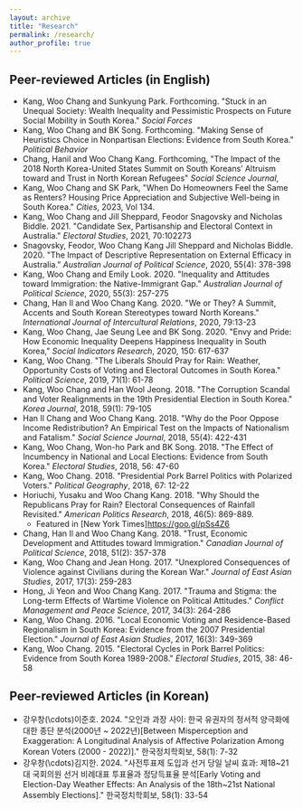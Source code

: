 ```yaml
---
layout: archive
title: "Research"
permalink: /research/
author_profile: true
---
```


## Peer-reviewed Articles (in English)

* Kang, Woo Chang and Sunkyung Park. Forthcoming. "Stuck in an Unequal Society: Wealth Inequality and Pessimistic Prospects on Future Social Mobility in South Korea." *Social Forces* 
* Kang, Woo Chang and BK Song. Forthcoming. "Making Sense of Heuristics Choice in Nonpartisan Elections: Evidence from South Korea." *Political Behavior* 
* Chang, Hanil and Woo Chang Kang. Forthcoming, "The Impact of the 2018 North Korea-United States Summit on South Koreans’ Altruism toward and Trust in North Korean Refugees" *Social Science Journal*, 
* Kang, Woo Chang and SK Park, "When Do Homeowners Feel the Same as Renters? Housing Price Appreciation and Subjective Well-being in South Korea." *Cities*, 2023, Vol 134. 
* Kang, Woo Chang and Jill Sheppard, Feodor Snagovsky and Nicholas Biddle. 2021. "Candidate Sex, Partisanship and Electoral Context in Australia." *Electoral Studies*, 2021, 70:102273 
* Snagovsky, Feodor, Woo Chang Kang Jill Sheppard and Nicholas Biddle. 2020. "The Impact of Descriptive Representation on External Efficacy in Australia." *Australian Journal of Political Science*, 2020, 55(4): 378-398
* Kang, Woo Chang and Emily Look. 2020. "Inequality and Attitudes toward Immigration: the Native-Immigrant Gap." *Australian Journal of Political Science*, 2020, 55(3): 257-275 
* Chang, Han Il and Woo Chang Kang. 2020. "We or They? A Summit, Accents and South Korean Stereotypes toward North Koreans." *International Journal of Intercultural Relations*, 2020, 79:13-23 
* Kang, Woo Chang, Jae Seung Lee and BK Song. 2020. "Envy and Pride: How Economic Inequality Deepens Happiness Inequality in South Korea," *Social Indicators Research*, 2020, 150: 617-637
* Kang, Woo Chang. "The Liberals Should Pray for Rain: Weather, Opportunity Costs of Voting and Electoral Outcomes in South Korea." *Political Science*, 2019, 71(1): 61-78
* Kang, Woo Chang and Han Wool Jeong. 2018. "The Corruption Scandal and Voter Realignments in the 19th Presidential Election in South Korea." *Korea Journal*, 2018, 59(1): 79-105
* Han Il Chang and Woo Chang Kang. 2018. "Why do the Poor Oppose Income Redistribution? An Empirical Test on the Impacts of Nationalism and Fatalism." *Social Science Journal*, 2018, 55(4): 422-431 
* Kang, Woo Chang, Won-ho Park and BK Song. 2018. "The Effect of Incumbency in National and Local Elections: Evidence from South Korea." *Electoral Studies*, 2018, 56: 47-60 
* Kang, Woo Chang. 2018. "Presidential Pork Barrel Politics with Polarized Voters." *Political Geography*, 2018, 67: 12-22
* Horiuchi, Yusaku and Woo Chang Kang. 2018. "Why Should the Republicans Pray for Rain? Electoral Consequences of Rainfall Revisited." *American Politics Research*, 2018, 46(5): 869-889. 
  - Featured in [New York Times]<https://goo.gl/pSs4Z6> 
* Chang, Han Il and Woo Chang Kang. 2018. "Trust, Economic Development and Attitudes toward Immigration." *Canadian Journal of Political Science*, 2018, 51(2): 357-378
* Kang, Woo Chang and Jean Hong. 2017. "Unexplored Consequences of Violence against Civilians during the Korean War." *Journal of East Asian Studies*, 2017, 17(3): 259-283 
* Hong, Ji Yeon and Woo Chang Kang. 2017. "Trauma and Stigma: the Long-term Effects of Wartime Violence on Political Attitudes." *Conflict Management and Peace Science*, 2017, 34(3): 264-286
* Kang, Woo Chang. 2016. "Local Economic Voting and Residence-Based Regionalism in South Korea: Evidence from the 2007 Presidential Election." *Journal of East Asian Studies*, 2017, 16(3): 349-369
* Kang, Woo Chang. 2015. "Electoral Cycles in Pork Barrel Politics: Evidence from South Korea 1989-2008." *Electoral Studies*, 2015, 38: 46-58

## Peer-reviewed Articles (in Korean)
* 강우창\(\cdots\)이준호. 2024. "오인과 과장 사이: 한국 유권자의 정서적 양극화에 대한 종단 분석(2000년 ~ 2022년)[Between Misperception and Exaggeration: A Longitudinal Analysis of Affective Polarization Among Korean Voters (2000 - 2022)]." 한국정치학회보, 58(1): 7-32
* 강우창\(\cdots\)김지한. 2024. "사전투표제 도입과 선거 당일 날씨 효과: 제18~21대 국회의원 선거 비례대표 투표율과 정당득표율 분석[Early Voting and Election-Day Weather Effects: An Analysis of the 18th~21st National Assembly Elections]." 한국정치학회보, 58(1): 33-54


